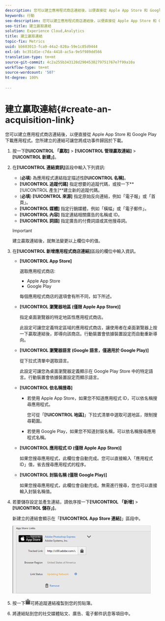 ```yaml
---
description: 您可以建立應用程式商店連結後，以便直接從 Apple App Store 和 Google Play 下載應用程式。您所建立的連結可讓您將成功事件歸因於下載。
keywords: 行動
seo-description: 您可以建立應用程式商店連結後，以便直接從 Apple App Store 和 Google Play 下載應用程式。您所建立的連結可讓您將成功事件歸因於下載。
seo-title: 建立贏取連結
solution: Experience Cloud,Analytics
title: 建立贏取連結
topic-fix: Metrics
uuid: bb603013-fca9-44a2-820a-59e1c85d9444
exl-id: bc351d1e-c7da-4418-ac5a-9e5f989dd566
translation-type: tm+mt
source-git-commit: 4c2a255b343128d2904530279751767e7f99a10a
workflow-type: tm+mt
source-wordcount: '507'
ht-degree: 100%

---
```


# 建立贏取連結{#create-an-acquisition-link}

您可以建立應用程式商店連結後，以便直接從 Apple App Store 和 Google Play 下載應用程式。您所建立的連結可讓您將成功事件歸因於下載。

1. 按一下&#x200B;**[!UICONTROL 「贏取]** > **[!UICONTROL 管理贏取連結]** > **[!UICONTROL 新建」]**。
1. 在&#x200B;**[!UICONTROL 連結資訊]**&#x200B;區段中輸入下列資訊:

   * (**必填**) 為應用程式連結指定描述性&#x200B;**[!UICONTROL 名稱]**。
   * **[!UICONTROL 追蹤代碼]**
指定想要的追蹤代碼，或按一下**[!UICONTROL 產生]**&#x200B;建立新的追蹤代碼。
   * (**必填**) **[!UICONTROL 來源]**
指定原始反向連結，例如「電子報」或「首頁」。
   * **[!UICONTROL 媒體]**
指定行銷媒體，例如「橫幅」或「電子郵件」。
   * **[!UICONTROL 內容]**
指定連結相關廣告的名稱或 ID。
   * **[!UICONTROL 詞語]**
指定廣告的付費詞語或其他搜尋詞。
   >[!IMPORTANT]
   >
   >建立贏取連結後，就無法變更以上欄位中的值。

1. 在&#x200B;**[!UICONTROL 新增應用程式商店連結]**&#x200B;區段的欄位中輸入資訊。

   * **[!UICONTROL App Store]**

      選取應用程式商店:
      * Apple App Store
      * Google Play

      每個應用程式商店的選項會有所不同，如下所述。

   * **[!UICONTROL 瀏覽器地區 (僅限 Apple App Store)]**

      指定桌面瀏覽器的特定地區性應用程式商店。

      此設定可讓您定義特定區域的應用程式商店，讓使用者在桌面瀏覽器上按一下贏取連結後，即導向該商店。行動裝置會依據裝置設定而自動重新導向。

   * **[!UICONTROL 瀏覽器語言 (Google 語言，僅適用於 Google Play)]**

      從下拉式清單中選取語言。

      此設定可讓您為桌面瀏覽器定義顯示在 Google Play Store 中的特定語言。行動裝置會依據裝置設定而顯示語言。

   * **[!UICONTROL 依名稱搜尋]**

      * 若使用 Apple App Store，如果您不知道應用程式 ID，可以依名稱搜尋應用程式。

         您可從「**[!UICONTROL 地區]**」下拉式清單中選取可選地區，限制搜尋範圍。

      * 若使用 Google Play，如果您不知道封裝名稱，可以依名稱搜尋應用程式名稱。
   * **[!UICONTROL 應用程式 ID (僅限 Apple App Store)]**

      如果您搜尋應用程式，此欄位會自動完成。您可以直接輸入「應用程式 ID」值，省去搜尋應用程式的程序。

   * **[!UICONTROL 封裝名稱 (僅限 Google Play)]**

      如果您搜尋應用程式，此欄位會自動完成。無需進行搜尋，您也可以直接輸入封裝名稱值。



1. 若要儲存設定並產生連結，請依序按一下&#x200B;**[!UICONTROL 「新增]** > **[!UICONTROL 儲存」]**。

   新建立的連結會顯示在「**[!UICONTROL App Store 連結]**」區段中。

   ![商店連結](assets/apps_store_links.png)

1. 按一下![剪貼簿圖示](assets/icon_clipboard.png)可將追蹤連結複製到您的剪貼簿。

1. 將連結貼到您的社交媒體貼文、廣告、電子郵件訊息等項目中。

